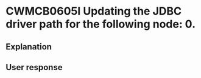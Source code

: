 # CWMCB0605I Updating the JDBC driver path for the following node: 0.

## Explanation

## User response